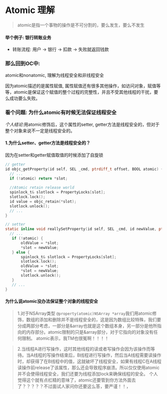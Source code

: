# Atomic 理解

> atomic是指一个事物的操作是不可分割的，要么发生，要么不发生

#### 举个例子: 银行转账业务

* 转账流程: 用户 -> 银行 -> 扣款 -> 失败就返回钱款

### 那么回到OC中:

atomic和nonatomic, 理解为线程安全和非线程安全

因为atomic描述的是属性赋值, 属性赋值还有很多其他操作，如访问对象，赋值等等，atomic是保证这个赋值的整个过程的完整性，并且不受其他线程的干扰，要么成功要么失败。

### 看个问题: 为什么atomic有时候无法保证线程安全

*个人结论*:用atomic修饰后，这个属性的setter, getter方法是线程安全的，但对于整个对象来说不一定是线程安全的。

#### 1.为什么setter、getter方法是线程安全的？

因为在setter和getter赋值取值的时候添加了自旋锁

```c
// getter
id objc_getProperty(id self, SEL _cmd, ptrdiff_t offset, BOOL atomic) {
  // ...
  if (!atomic) return *slot;
  
  //Atomic retain release world
  spinlock_t& slotlock = PropertyLocks[slot];
  slotlock.lock();
  id value = objc_retain(*slot);
  slotlock.unlock();
  // ...
}

// setter
static inline void reallySetProperty(id self, SEL _cmd, id newValue, ptrdiff_t offset,, bool atomic, bool copy, bool mutableCopy) {
  // ...
   if (!atomic) {
       oldValue = *slot;
       *slot = newValue;
   } else {
       spinlock_t& slotlock = PropertyLocks[slot];
       slotlock.lock();
       oldValue = *slot;
       *slot = newValue;        
       slotlock.unlock();
   }
   // ...
}
```

#### 为什么说atomic没办法保证整个对象的线程安全

>1.对于NSArray类型 `@property(atomic)NSArray *array`我们用atomic修饰，数组的添加和删除并不是线程安全的，这是因为数组比较特殊，我们要分成两部分考虑，一部分是&array也就是这个数组本身，另一部分是他所指向的内存部分。atomic限制的只是&array部分，对于它指向的对象没有任何限制。 atomic表示，我TM也很冤啊！！！！



>2.当线程A进行写操作，这时其他线程的读或者写操作会因为该操作而等待。当A线程的写操作结束后，B线程进行写操作，然后当A线程需要读操作时，却获得了在B线程中的值，这就破坏了线程安全，如果有线程C在A线程读操作前release了该属性，那么还会导致程序崩溃。所以仅仅使用atomic并不会使得线程安全，我们还要为线程添加lock来确保线程的安全。 个人觉得这个就有点杠精的意味了，atomic还要管到你方法外面去了？？？？？不过面试人家问你还要这么答，要严谨！！，